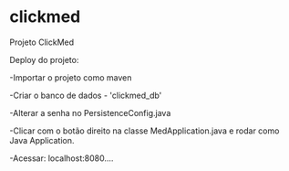 # clickmed
Projeto ClickMed

Deploy do projeto:
  
  -Importar o projeto como maven
  
  -Criar o banco de dados - 'clickmed_db'
  
  -Alterar a senha no PersistenceConfig.java
  
  -Clicar com o botão direito na classe MedApplication.java e rodar como Java Application.
  
  -Acessar: localhost:8080....
